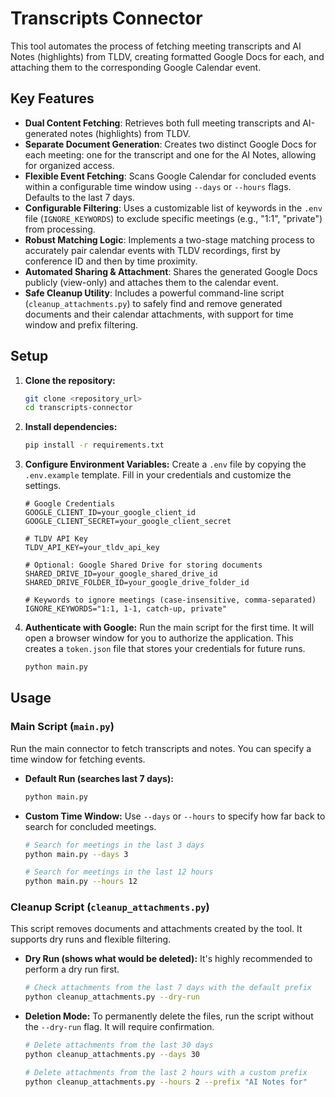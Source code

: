 # Transcripts Connector

This tool automates the process of fetching meeting transcripts and AI Notes (highlights) from TLDV, creating formatted Google Docs for each, and attaching them to the corresponding Google Calendar event.

## Key Features

- **Dual Content Fetching**: Retrieves both full meeting transcripts and AI-generated notes (highlights) from TLDV.
- **Separate Document Generation**: Creates two distinct Google Docs for each meeting: one for the transcript and one for the AI Notes, allowing for organized access.
- **Flexible Event Fetching**: Scans Google Calendar for concluded events within a configurable time window using `--days` or `--hours` flags. Defaults to the last 7 days.
- **Configurable Filtering**: Uses a customizable list of keywords in the `.env` file (`IGNORE_KEYWORDS`) to exclude specific meetings (e.g., "1:1", "private") from processing.
- **Robust Matching Logic**: Implements a two-stage matching process to accurately pair calendar events with TLDV recordings, first by conference ID and then by time proximity.
- **Automated Sharing & Attachment**: Shares the generated Google Docs publicly (view-only) and attaches them to the calendar event.
- **Safe Cleanup Utility**: Includes a powerful command-line script (`cleanup_attachments.py`) to safely find and remove generated documents and their calendar attachments, with support for time window and prefix filtering.

## Setup

1.  **Clone the repository:**
    ```bash
    git clone <repository_url>
    cd transcripts-connector
    ```

2.  **Install dependencies:**
    ```bash
    pip install -r requirements.txt
    ```

3.  **Configure Environment Variables:**
    Create a `.env` file by copying the `.env.example` template. Fill in your credentials and customize the settings.
    ```dotenv
    # Google Credentials
    GOOGLE_CLIENT_ID=your_google_client_id
    GOOGLE_CLIENT_SECRET=your_google_client_secret

    # TLDV API Key
    TLDV_API_KEY=your_tldv_api_key

    # Optional: Google Shared Drive for storing documents
    SHARED_DRIVE_ID=your_google_shared_drive_id
    SHARED_DRIVE_FOLDER_ID=your_google_drive_folder_id

    # Keywords to ignore meetings (case-insensitive, comma-separated)
    IGNORE_KEYWORDS="1:1, 1-1, catch-up, private"
    ```

4.  **Authenticate with Google:**
    Run the main script for the first time. It will open a browser window for you to authorize the application. This creates a `token.json` file that stores your credentials for future runs.
    ```bash
    python main.py
    ```

## Usage

### Main Script (`main.py`)

Run the main connector to fetch transcripts and notes. You can specify a time window for fetching events.

- **Default Run (searches last 7 days):**
  ```bash
  python main.py
  ```

- **Custom Time Window:**
  Use `--days` or `--hours` to specify how far back to search for concluded meetings.
  ```bash
  # Search for meetings in the last 3 days
  python main.py --days 3

  # Search for meetings in the last 12 hours
  python main.py --hours 12
  ```

### Cleanup Script (`cleanup_attachments.py`)

This script removes documents and attachments created by the tool. It supports dry runs and flexible filtering.

- **Dry Run (shows what would be deleted):**
  It's highly recommended to perform a dry run first.
  ```bash
  # Check attachments from the last 7 days with the default prefix
  python cleanup_attachments.py --dry-run
  ```

- **Deletion Mode:**
  To permanently delete the files, run the script without the `--dry-run` flag. It will require confirmation.
  ```bash
  # Delete attachments from the last 30 days
  python cleanup_attachments.py --days 30

  # Delete attachments from the last 2 hours with a custom prefix
  python cleanup_attachments.py --hours 2 --prefix "AI Notes for"
  ```
